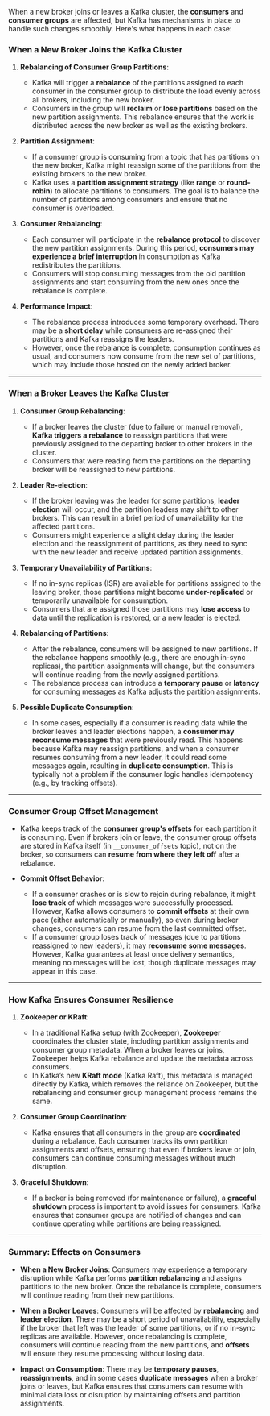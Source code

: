 When a new broker joins or leaves a Kafka cluster, the **consumers** and **consumer groups** are affected, but Kafka has mechanisms in place to handle such changes smoothly. Here's what happens in each case:

### **When a New Broker Joins the Kafka Cluster**

1. **Rebalancing of Consumer Group Partitions**:
   - Kafka will trigger a **rebalance** of the partitions assigned to each consumer in the consumer group to distribute the load evenly across all brokers, including the new broker.
   - Consumers in the group will **reclaim** or **lose partitions** based on the new partition assignments. This rebalance ensures that the work is distributed across the new broker as well as the existing brokers.

2. **Partition Assignment**:
   - If a consumer group is consuming from a topic that has partitions on the new broker, Kafka might reassign some of the partitions from the existing brokers to the new broker.
   - Kafka uses a **partition assignment strategy** (like **range** or **round-robin**) to allocate partitions to consumers. The goal is to balance the number of partitions among consumers and ensure that no consumer is overloaded.

3. **Consumer Rebalancing**:
   - Each consumer will participate in the **rebalance protocol** to discover the new partition assignments. During this period, **consumers may experience a brief interruption** in consumption as Kafka redistributes the partitions.
   - Consumers will stop consuming messages from the old partition assignments and start consuming from the new ones once the rebalance is complete.

4. **Performance Impact**:
   - The rebalance process introduces some temporary overhead. There may be a **short delay** while consumers are re-assigned their partitions and Kafka reassigns the leaders.
   - However, once the rebalance is complete, consumption continues as usual, and consumers now consume from the new set of partitions, which may include those hosted on the newly added broker.

---

### **When a Broker Leaves the Kafka Cluster**

1. **Consumer Group Rebalancing**:
   - If a broker leaves the cluster (due to failure or manual removal), **Kafka triggers a rebalance** to reassign partitions that were previously assigned to the departing broker to other brokers in the cluster.
   - Consumers that were reading from the partitions on the departing broker will be reassigned to new partitions.
   
2. **Leader Re-election**:
   - If the broker leaving was the leader for some partitions, **leader election** will occur, and the partition leaders may shift to other brokers. This can result in a brief period of unavailability for the affected partitions.
   - Consumers might experience a slight delay during the leader election and the reassignment of partitions, as they need to sync with the new leader and receive updated partition assignments.

3. **Temporary Unavailability of Partitions**:
   - If no in-sync replicas (ISR) are available for partitions assigned to the leaving broker, those partitions might become **under-replicated** or temporarily unavailable for consumption.
   - Consumers that are assigned those partitions may **lose access** to data until the replication is restored, or a new leader is elected.

4. **Rebalancing of Partitions**:
   - After the rebalance, consumers will be assigned to new partitions. If the rebalance happens smoothly (e.g., there are enough in-sync replicas), the partition assignments will change, but the consumers will continue reading from the newly assigned partitions.
   - The rebalance process can introduce a **temporary pause** or **latency** for consuming messages as Kafka adjusts the partition assignments.

5. **Possible Duplicate Consumption**:
   - In some cases, especially if a consumer is reading data while the broker leaves and leader elections happen, a **consumer may reconsume messages** that were previously read. This happens because Kafka may reassign partitions, and when a consumer resumes consuming from a new leader, it could read some messages again, resulting in **duplicate consumption**. This is typically not a problem if the consumer logic handles idempotency (e.g., by tracking offsets).

---

### **Consumer Group Offset Management**

- Kafka keeps track of the **consumer group's offsets** for each partition it is consuming. Even if brokers join or leave, the consumer group offsets are stored in Kafka itself (in `__consumer_offsets` topic), not on the broker, so consumers can **resume from where they left off** after a rebalance.
  
- **Commit Offset Behavior**:
  - If a consumer crashes or is slow to rejoin during rebalance, it might **lose track** of which messages were successfully processed. However, Kafka allows consumers to **commit offsets** at their own pace (either automatically or manually), so even during broker changes, consumers can resume from the last committed offset.
  - If a consumer group loses track of messages (due to partitions reassigned to new leaders), it may **reconsume some messages**. However, Kafka guarantees at least once delivery semantics, meaning no messages will be lost, though duplicate messages may appear in this case.

---

### **How Kafka Ensures Consumer Resilience**

1. **Zookeeper or KRaft**:
   - In a traditional Kafka setup (with Zookeeper), **Zookeeper** coordinates the cluster state, including partition assignments and consumer group metadata. When a broker leaves or joins, Zookeeper helps Kafka rebalance and update the metadata across consumers.
   - In Kafka’s new **KRaft mode** (Kafka Raft), this metadata is managed directly by Kafka, which removes the reliance on Zookeeper, but the rebalancing and consumer group management process remains the same.

2. **Consumer Group Coordination**:
   - Kafka ensures that all consumers in the group are **coordinated** during a rebalance. Each consumer tracks its own partition assignments and offsets, ensuring that even if brokers leave or join, consumers can continue consuming messages without much disruption.

3. **Graceful Shutdown**:
   - If a broker is being removed (for maintenance or failure), a **graceful shutdown** process is important to avoid issues for consumers. Kafka ensures that consumer groups are notified of changes and can continue operating while partitions are being reassigned.

---

### **Summary: Effects on Consumers**

- **When a New Broker Joins**: Consumers may experience a temporary disruption while Kafka performs **partition rebalancing** and assigns partitions to the new broker. Once the rebalance is complete, consumers will continue reading from their new partitions.
  
- **When a Broker Leaves**: Consumers will be affected by **rebalancing** and **leader election**. There may be a short period of unavailability, especially if the broker that left was the leader of some partitions, or if no in-sync replicas are available. However, once rebalancing is complete, consumers will continue reading from the new partitions, and **offsets** will ensure they resume processing without losing data.

- **Impact on Consumption**: There may be **temporary pauses**, **reassignments**, and in some cases **duplicate messages** when a broker joins or leaves, but Kafka ensures that consumers can resume with minimal data loss or disruption by maintaining offsets and partition assignments.
